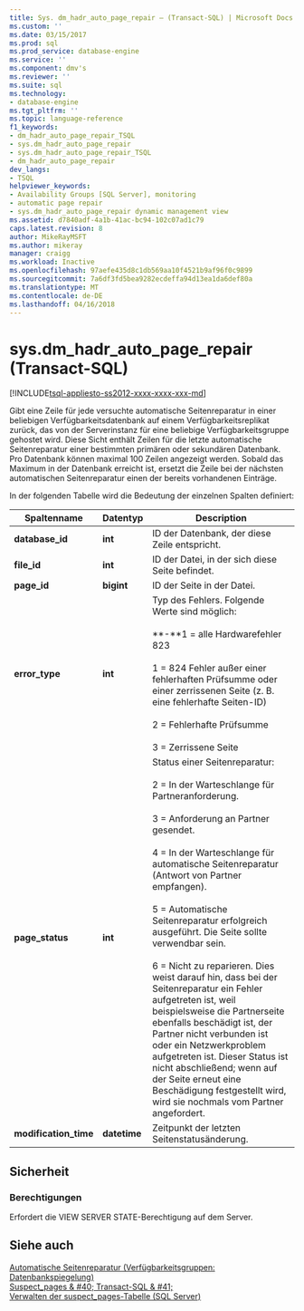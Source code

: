 ```yaml
---
title: Sys. dm_hadr_auto_page_repair – (Transact-SQL) | Microsoft Docs
ms.custom: ''
ms.date: 03/15/2017
ms.prod: sql
ms.prod_service: database-engine
ms.service: ''
ms.component: dmv's
ms.reviewer: ''
ms.suite: sql
ms.technology:
- database-engine
ms.tgt_pltfrm: ''
ms.topic: language-reference
f1_keywords:
- dm_hadr_auto_page_repair_TSQL
- sys.dm_hadr_auto_page_repair
- sys.dm_hadr_auto_page_repair_TSQL
- dm_hadr_auto_page_repair
dev_langs:
- TSQL
helpviewer_keywords:
- Availability Groups [SQL Server], monitoring
- automatic page repair
- sys.dm_hadr_auto_page_repair dynamic management view
ms.assetid: d7840adf-4a1b-41ac-bc94-102c07ad1c79
caps.latest.revision: 8
author: MikeRayMSFT
ms.author: mikeray
manager: craigg
ms.workload: Inactive
ms.openlocfilehash: 97aefe435d8c1db569aa10f4521b9af96f0c9899
ms.sourcegitcommit: 7a6df3fd5bea9282ecdeffa94d13ea1da6def80a
ms.translationtype: MT
ms.contentlocale: de-DE
ms.lasthandoff: 04/16/2018
---
```

# <a name="sysdmhadrautopagerepair-transact-sql"></a>sys.dm_hadr_auto_page_repair (Transact-SQL)
[!INCLUDE[tsql-appliesto-ss2012-xxxx-xxxx-xxx-md](../../includes/tsql-appliesto-ss2012-xxxx-xxxx-xxx-md.md)]

  Gibt eine Zeile für jede versuchte automatische Seitenreparatur in einer beliebigen Verfügbarkeitsdatenbank auf einem Verfügbarkeitsreplikat zurück, das von der Serverinstanz für eine beliebige Verfügbarkeitsgruppe gehostet wird. Diese Sicht enthält Zeilen für die letzte automatische Seitenreparatur einer bestimmten primären oder sekundären Datenbank. Pro Datenbank können maximal 100 Zeilen angezeigt werden. Sobald das Maximum in der Datenbank erreicht ist, ersetzt die Zeile bei der nächsten automatischen Seitenreparatur einen der bereits vorhandenen Einträge.
  
  In der folgenden Tabelle wird die Bedeutung der einzelnen Spalten definiert:  
  
|Spaltenname|Datentyp|Description|  
|-----------------|---------------|-----------------|  
|**database_id**|**int**|ID der Datenbank, der diese Zeile entspricht.|  
|**file_id**|**int**|ID der Datei, in der sich diese Seite befindet.|  
|**page_id**|**bigint**|ID der Seite in der Datei.|  
|**error_type**|**int**|Typ des Fehlers. Folgende Werte sind möglich:<br /><br /> **-**1 = alle Hardwarefehler 823<br /><br /> 1 = 824 Fehler außer einer fehlerhaften Prüfsumme oder einer zerrissenen Seite (z. B. eine fehlerhafte Seiten-ID)<br /><br /> 2 = Fehlerhafte Prüfsumme<br /><br /> 3 = Zerrissene Seite|  
|**page_status**|**int**|Status einer Seitenreparatur:<br /><br /> 2 = In der Warteschlange für Partneranforderung.<br /><br /> 3 = Anforderung an Partner gesendet.<br /><br /> 4 = In der Warteschlange für automatische Seitenreparatur (Antwort von Partner empfangen).<br /><br /> 5 = Automatische Seitenreparatur erfolgreich ausgeführt. Die Seite sollte verwendbar sein.<br /><br /> 6 = Nicht zu reparieren. Dies weist darauf hin, dass bei der Seitenreparatur ein Fehler aufgetreten ist, weil beispielsweise die Partnerseite ebenfalls beschädigt ist, der Partner nicht verbunden ist oder ein Netzwerkproblem aufgetreten ist. Dieser Status ist nicht abschließend; wenn auf der Seite erneut eine Beschädigung festgestellt wird, wird sie nochmals vom Partner angefordert.|  
|**modification_time**|**datetime**|Zeitpunkt der letzten Seitenstatusänderung.|  
  
## <a name="security"></a>Sicherheit  
  
### <a name="permissions"></a>Berechtigungen  
 Erfordert die VIEW SERVER STATE-Berechtigung auf dem Server.  
  
## <a name="see-also"></a>Siehe auch  
 [Automatische Seitenreparatur (Verfügbarkeitsgruppen: Datenbankspiegelung)](../../sql-server/failover-clusters/automatic-page-repair-availability-groups-database-mirroring.md)   
 [Suspect_pages & #40; Transact-SQL & #41;](../../relational-databases/system-tables/suspect-pages-transact-sql.md)   
 [Verwalten der suspect_pages-Tabelle &#40;SQL Server&#41;](../../relational-databases/backup-restore/manage-the-suspect-pages-table-sql-server.md)  
  
  

